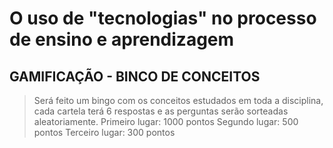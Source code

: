 # O uso de "tecnologias" no processo de ensino e aprendizagem
## GAMIFICAÇÃO - BINCO DE CONCEITOS
 
> Será feito um bingo com os conceitos estudados em toda a disciplina, cada cartela terá 6 respostas e as perguntas serão sorteadas aleatoriamente.
> Primeiro lugar: 1000 pontos
> Segundo lugar: 500 pontos
> Terceiro lugar: 300 pontos
